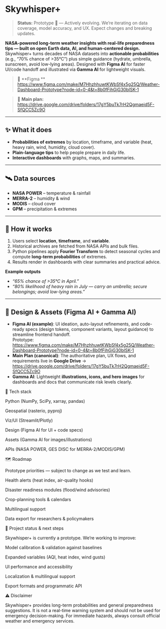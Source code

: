 # Skywhisper+

> **Status:** Prototype 🚧 — Actively evolving. We’re iterating on data coverage, model accuracy, and UX. Expect changes and breaking updates.


**NASA-powered long-term weather insights with real-life preparedness tips — built on open Earth data, AI, and human-centered design.**  
Skywhisper+ turns decades of NASA datasets into **actionable probabilities** (e.g., “70% chance of >35°C”) plus simple guidance (hydrate, umbrella, sunscreen, avoid low-lying areas). Designed with **Figma AI** for faster UI/code handoff and illustrated via **Gamma AI** for lightweight visuals.

> 🔗 **Figma **  
> https://www.figma.com/make/M7HhzhhuwtKWbSf4x5g25Q/Weather-Dashboard-Prototype?node-id=0-4&t=8b0fFihGjG30bISK-1

> 📄 **Main plan:**  
> https://drive.google.com/drive/folders/17gY5buTk7rH2Qgmaeid5F-SfQCC5Zc9O

---

## ✨ What it does
- **Probabilities of extremes** by location, timeframe, and variable (heat, heavy rain, wind, humidity, cloud cover).
- **Plain-language tips** to help people prepare in daily life.
- **Interactive dashboards** with graphs, maps, and summaries.

---

## 🛰️ Data sources
- **NASA POWER** – temperature & rainfall  
- **MERRA-2** – humidity & wind  
- **MODIS** – cloud cover  
- **GPM** – precipitation & extremes

---

## 🧠 How it works
1. Users select **location**, **timeframe**, and **variable**.  
2. Historical archives are fetched from NASA APIs and bulk files.  
3. Python pipelines apply **Fourier Transform** to detect seasonal cycles and compute **long-term probabilities** of extremes.  
4. Results render in dashboards with clear summaries and practical advice.

**Example outputs**
- *“65% chance of >35°C in April.”*  
- *“80% likelihood of heavy rain in July — carry an umbrella; secure belongings; avoid low-lying areas.”*

---

## 🎨 Design & Assets (Figma AI + Gamma AI)
- **Figma AI (example)**: UI ideation, auto-layout refinements, and code-ready specs (design tokens, component variants, layout guidance) to streamline frontend handoff.  
  Prototype: https://www.figma.com/make/M7HhzhhuwtKWbSf4x5g25Q/Weather-Dashboard-Prototype?node-id=0-4&t=8b0fFihGjG30bISK-1
- **Main Plan (canonical)**: The authoritative plan, UX flows, and requirements live in **Google Drive** →  https://drive.google.com/drive/folders/17gY5buTk7rH2Qgmaeid5F-SfQCC5Zc9O 
- **Gamma AI**: Lightweight **illustrations, icons, and hero images** for dashboards and docs that communicate risk levels clearly.

🧱 Tech stack

Python (NumPy, SciPy, xarray, pandas)

Geospatial (rasterio, pyproj)

Viz/UI (Streamlit/Plotly)

Design (Figma AI for UI + code specs)

Assets (Gamma AI for images/illustrations)

APIs (NASA POWER, GES DISC for MERRA-2/MODIS/GPM)

🗺️ Roadmap

Prototype priorities — subject to change as we test and learn.

Health alerts (heat index, air-quality hooks)

Disaster readiness modules (flood/wind advisories)

Crop-planning tools & calendars

Multilingual support

Data export for researchers & policymakers

🔭 Project status & next steps

Skywhisper+ is currently a prototype. We’re working to improve:

Model calibration & validation against baselines

Expanded variables (AQI, heat index, wind gusts)

UI performance and accessibility

Localization & multilingual support

Export formats and programmatic API


⚠️ Disclaimer

Skywhisper+ provides long-term probabilities and general preparedness suggestions.
It is not a real-time warning system and should not be used for emergency decision-making.
For immediate hazards, always consult official weather and emergency services.


